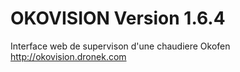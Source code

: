 # OKOVISION Version 1.6.4
Interface web de supervison d'une chaudiere Okofen
http://okovision.dronek.com

